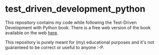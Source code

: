 # test_driven_development_python
This repository contains my code while following the Test-Driven Development with Python book. There is a free web version of the book available on the web [here](https://www.obeythetestinggoat.com).

This repository is purely meant for (my) educational purposes and it's not guaranteed to be correct or useful to anyone :-P.